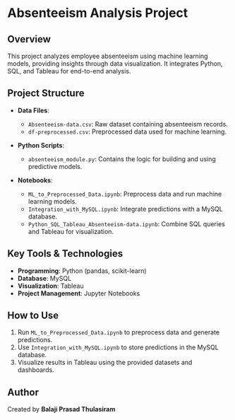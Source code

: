 
# Absenteeism Analysis Project

## Overview
This project analyzes employee absenteeism using machine learning models, providing insights through data visualization. It integrates Python, SQL, and Tableau for end-to-end analysis.

## Project Structure
- **Data Files**:
  - `Absenteeism-data.csv`: Raw dataset containing absenteeism records.
  - `df-preprocessed.csv`: Preprocessed data used for machine learning.

- **Python Scripts**:
  - `absenteeism_module.py`: Contains the logic for building and using predictive models.

- **Notebooks**:
  - `ML_to_Preprocessed_Data.ipynb`: Preprocess data and run machine learning models.
  - `Integration_with_MySQL.ipynb`: Integrate predictions with a MySQL database.
  - `Python_SQL_Tableau_Absenteeism-data.ipynb`: Combine SQL queries and Tableau for visualization.

## Key Tools & Technologies
- **Programming**: Python (pandas, scikit-learn)
- **Database**: MySQL
- **Visualization**: Tableau
- **Project Management**: Jupyter Notebooks

## How to Use
1. Run `ML_to_Preprocessed_Data.ipynb` to preprocess data and generate predictions.
2. Use `Integration_with_MySQL.ipynb` to store predictions in the MySQL database.
3. Visualize results in Tableau using the provided datasets and dashboards.

## Author
Created by **Balaji Prasad Thulasiram**
